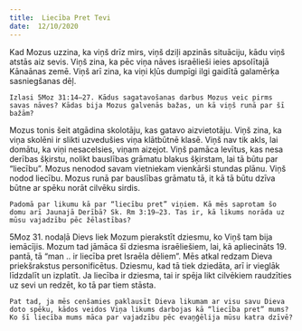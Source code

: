 ```yaml
---
title:  Liecība Pret Tevi
date:  12/10/2020
---
```


Kad Mozus uzzina, ka viņš drīz mirs, viņš dziļi apzinās situāciju, kādu viņš atstās aiz sevis. Viņš zina, ka pēc viņa nāves israēlieši ieies apsolītajā Kānaānas zemē. Viņš arī zina, ka viņi kļūs dumpīgi ilgi gaidītā galamērķa sasniegšanas dēļ.

`Izlasi 5Moz 31:14–27. Kādus sagatavošanas darbus Mozus veic pirms savas nāves? Kādas bija Mozus galvenās bažas, un kā viņš runā par šī bažām?`

Mozus tonis šeit atgādina skolotāju, kas gatavo aizvietotāju. Viņš zina, ka viņa skolēni ir slikti uzvedušies viņa klātbūtnē klasē. Viņš nav tik akls, lai domātu, ka viņi nesacelsies, viņam aizejot. Viņš pamāca levītus, kas nesa derības šķirstu, nolikt bauslības grāmatu blakus šķirstam, lai tā būtu par “liecību”. Mozus nenodod savam vietniekam vienkārši stundas plānu. Viņš nodod liecību. Mozus runā par bauslības grāmatu tā, it kā tā būtu dzīva būtne ar spēku norāt cilvēku sirdis.

`Padomā par likumu kā par “liecību pret” viņiem. Kā mēs saprotam šo domu arī Jaunajā Derībā? Sk. Rm 3:19–23. Tas ir, kā likums norāda uz mūsu vajadzību pēc žēlastības?`

5Moz 31. nodaļā Dievs liek Mozum pierakstīt dziesmu, ko Viņš tam bija iemācījis. Mozum tad jāmāca šī dziesma israēliešiem, lai, kā apliecināts 19. pantā, tā “man .. ir liecība pret Israēla dēliem”. Mēs atkal redzam Dieva priekšrakstus personificētus. Dziesmu, kad tā tiek dziedāta, arī ir vieglāk līdzdalīt un izplatīt. Ja liecība ir dziesma, tai ir spēja likt cilvēkiem raudzīties uz sevi un redzēt, ko tā par tiem stāsta.

`Pat tad, ja mēs cenšamies paklausīt Dieva likumam ar visu savu Dieva doto spēku, kādos veidos Viņa likums darbojas kā “liecība pret” mums? Ko šī liecība mums māca par vajadzību pēc evaņģēlija mūsu katra dzīvē?`
